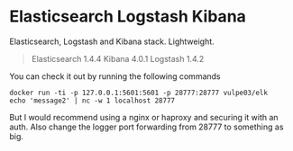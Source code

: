 # Elasticsearch Logstash Kibana

Elasticsearch, Logstash and Kibana stack. Lightweight.

> Elasticsearch 1.4.4
> Kibana 4.0.1
> Logstash 1.4.2

You can check it out by running the following commands
```
docker run -ti -p 127.0.0.1:5601:5601 -p 28777:28777 vulpe03/elk
echo 'message2' | nc -w 1 localhost 28777
```

But I would recommend using a nginx or haproxy and securing it with an auth. Also change the logger port forwarding from 28777 to something as big.
